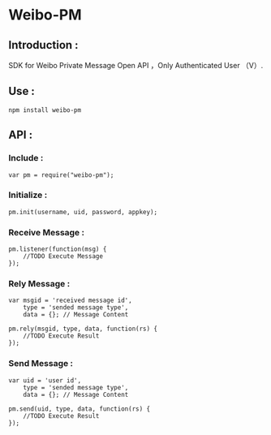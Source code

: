 # Weibo-PM

## Introduction :

SDK for Weibo Private Message Open API ，Only Authenticated User （V）.

## Use :

	npm install weibo-pm

## API :

### Include :
	
	var pm = require("weibo-pm");

### Initialize :

	pm.init(username, uid, password, appkey);
	
### Receive Message :

	pm.listener(function(msg) {
		//TODO Execute Message
	});

### Rely Message :

	var msgid = 'received message id',
		type = 'sended message type',
		data = {}; // Message Content
	
	pm.rely(msgid, type, data, function(rs) {
		//TODO Execute Result
	});

### Send Message :

	var uid = 'user id',
		type = 'sended message type',
		data = {}; // Message Content
	
	pm.send(uid, type, data, function(rs) {
		//TODO Execute Result
	});
	
